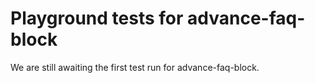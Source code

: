 # Playground tests for advance-faq-block
We are still awaiting the first test run for advance-faq-block.
